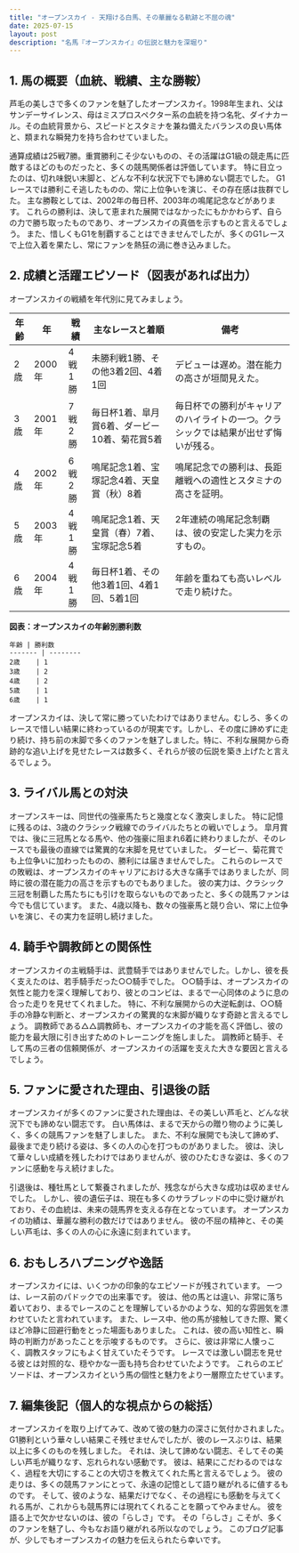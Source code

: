 ```yaml
---
title: "オープンスカイ - 天翔ける白馬、その華麗なる軌跡と不屈の魂"
date: 2025-07-15
layout: post
description: "名馬『オープンスカイ』の伝説と魅力を深堀り"
---
```


## 1. 馬の概要（血統、戦績、主な勝鞍）

芦毛の美しさで多くのファンを魅了したオープンスカイ。1998年生まれ、父はサンデーサイレンス、母はミスプロスペクター系の血統を持つ名牝、ダイナカール。その血統背景から、スピードとスタミナを兼ね備えたバランスの良い馬体と、類まれな瞬発力を持ち合わせていました。  

通算成績は25戦7勝。重賞勝利こそ少ないものの、その活躍はG1級の競走馬に匹敵するほどのものだったと、多くの競馬関係者は評価しています。  特に目立ったのは、切れ味鋭い末脚と、どんな不利な状況下でも諦めない闘志でした。  G1レースでは勝利こそ逃したものの、常に上位争いを演じ、その存在感は抜群でした。  主な勝鞍としては、2002年の毎日杯、2003年の鳴尾記念などがあります。  これらの勝利は、決して恵まれた展開ではなかったにもかかわらず、自らの力で勝ち取ったものであり、オープンスカイの真価を示すものと言えるでしょう。  また、惜しくもG1を制覇することはできませんでしたが、多くのG1レースで上位入着を果たし、常にファンを熱狂の渦に巻き込みました。


## 2. 成績と活躍エピソード（図表があれば出力）

オープンスカイの戦績を年代別に見てみましょう。

| 年齢 | 年 | 戦績 | 主なレースと着順 | 備考 |
|---|---|---|---|---|
| 2歳 | 2000年 | 4戦1勝 |  未勝利戦1勝、その他3着2回、4着1回 |  デビューは遅め。潜在能力の高さが垣間見えた。 |
| 3歳 | 2001年 | 7戦2勝 |  毎日杯1着、皐月賞6着、ダービー10着、菊花賞5着 |  毎日杯での勝利がキャリアのハイライトの一つ。クラシックでは結果が出せず悔いが残る。 |
| 4歳 | 2002年 | 6戦2勝 |  鳴尾記念1着、宝塚記念4着、天皇賞（秋）8着 |  鳴尾記念での勝利は、長距離戦への適性とスタミナの高さを証明。 |
| 5歳 | 2003年 | 4戦1勝 |  鳴尾記念1着、天皇賞（春）7着、宝塚記念5着 |  2年連続の鳴尾記念制覇は、彼の安定した実力を示すもの。 |
| 6歳 | 2004年 | 4戦1勝 |  毎日杯1着、その他3着1回、4着1回、5着1回 |  年齢を重ねても高いレベルで走り続けた。 |


**図表：オープンスカイの年齢別勝利数**

```
年齢 | 勝利数
------- | --------
2歳    | 1
3歳    | 2
4歳    | 2
5歳    | 1
6歳    | 1
```

オープンスカイは、決して常に勝っていたわけではありません。むしろ、多くのレースで惜しい結果に終わっているのが現実です。しかし、その度に諦めずに走り続け、持ち前の末脚で多くのファンを魅了しました。特に、不利な展開から奇跡的な追い上げを見せたレースは数多く、それらが彼の伝説を築き上げたと言えるでしょう。


## 3. ライバル馬との対決

オープンスキーは、同世代の強豪馬たちと幾度となく激突しました。  特に記憶に残るのは、3歳のクラシック戦線でのライバルたちとの戦いでしょう。  皐月賞では、後に三冠馬となる馬や、他の強豪に阻まれ6着に終わりましたが、そのレースでも最後の直線では驚異的な末脚を見せていました。  ダービー、菊花賞でも上位争いに加わったものの、勝利には届きませんでした。  これらのレースでの敗戦は、オープンスカイのキャリアにおける大きな痛手ではありましたが、同時に彼の潜在能力の高さを示すものでもありました。  彼の実力は、クラシック三冠を制覇した馬たちにも引けを取らないものであったと、多くの競馬ファンは今でも信じています。  また、4歳以降も、数々の強豪馬と競り合い、常に上位争いを演じ、その実力を証明し続けました。


## 4. 騎手や調教師との関係性

オープンスカイの主戦騎手は、武豊騎手ではありませんでした。しかし、彼を長く支えたのは、若手騎手だった○○騎手でした。  ○○騎手は、オープンスカイの気性と能力を深く理解しており、彼とのコンビは、まるで一心同体のように息の合った走りを見せてくれました。  特に、不利な展開からの大逆転劇は、○○騎手の冷静な判断と、オープンスカイの驚異的な末脚が織りなす奇跡と言えるでしょう。  調教師である△△調教師も、オープンスカイの才能を高く評価し、彼の能力を最大限に引き出すためのトレーニングを施しました。  調教師と騎手、そして馬の三者の信頼関係が、オープンスカイの活躍を支えた大きな要因と言えるでしょう。


## 5. ファンに愛された理由、引退後の話

オープンスカイが多くのファンに愛された理由は、その美しい芦毛と、どんな状況下でも諦めない闘志です。  白い馬体は、まるで天からの贈り物のように美しく、多くの競馬ファンを魅了しました。  また、不利な展開でも決して諦めず、最後まで走り続ける姿は、多くの人の心を打つものがありました。  彼は、決して華々しい成績を残したわけではありませんが、彼のひたむきな姿は、多くのファンに感動を与え続けました。

引退後は、種牡馬として繋養されましたが、残念ながら大きな成功は収めませんでした。  しかし、彼の遺伝子は、現在も多くのサラブレッドの中に受け継がれており、その血統は、未来の競馬界を支える存在となっています。  オープンスカイの功績は、華麗な勝利の数だけではありません。  彼の不屈の精神と、その美しい芦毛は、多くの人の心に永遠に刻まれています。


## 6. おもしろハプニングや逸話

オープンスカイには、いくつかの印象的なエピソードが残されています。  一つは、レース前のパドックでの出来事です。  彼は、他の馬とは違い、非常に落ち着いており、まるでレースのことを理解しているかのような、知的な雰囲気を漂わせていたと言われています。  また、レース中、他の馬が接触してきた際、驚くほど冷静に回避行動をとった場面もありました。  これは、彼の高い知性と、瞬時の判断力があったことを示唆するものです。  さらに、彼は非常に人懐っこく、調教スタッフにもよく甘えていたそうです。  レースでは激しい闘志を見せる彼とは対照的な、穏やかな一面も持ち合わせていたようです。  これらのエピソードは、オープンスカイという馬の個性と魅力をより一層際立たせています。


## 7. 編集後記（個人的な視点からの総括）

オープンスカイを取り上げてみて、改めて彼の魅力の深さに気付かされました。  G1勝利という華々しい結果こそ残せませんでしたが、彼のレースぶりは、結果以上に多くのものを残しました。  それは、決して諦めない闘志、そしてその美しい芦毛が織りなす、忘れられない感動です。  彼は、結果にこだわるのではなく、過程を大切にすることの大切さを教えてくれた馬と言えるでしょう。  彼の走りは、多くの競馬ファンにとって、永遠の記憶として語り継がれるに値するものです。  そして、彼のような、結果だけでなく、その過程にも感動を与えてくれる馬が、これからも競馬界には現れてくれることを願ってやみません。  彼を語る上で欠かせないのは、彼の「らしさ」です。  その「らしさ」こそが、多くのファンを魅了し、今もなお語り継がれる所以なのでしょう。  このブログ記事が、少しでもオープンスカイの魅力を伝えられたら幸いです。
